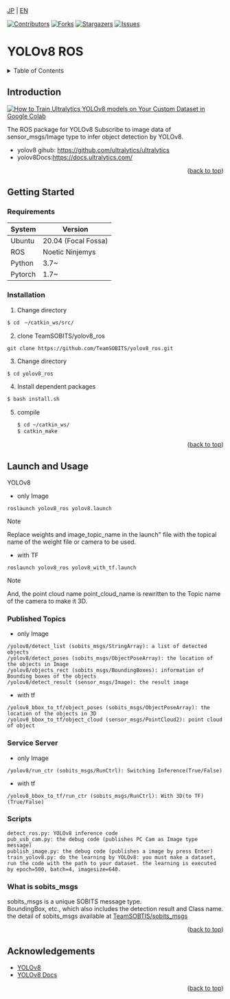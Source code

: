 <a name="readme-top"></a>

[JP](README.md) | [EN](README.EN.md)

[![Contributors][contributors-shield]][contributors-url]
[![Forks][forks-shield]][forks-url]
[![Stargazers][stars-shield]][stars-url]
[![Issues][issues-shield]][issues-url]
<!-- [![MIT License][license-shield]][license-url] -->

# YOLOv8 ROS

<!-- 目次 -->
<details>
  <summary>Table of Contents</summary>
  <ol>
    <li>
      <a href="#Introduction">Introduction</a>
    </li>
    <li>
      <a href="#Getting Started">Getting Started</a>
      <ul>
        <li><a href="#Requirements">Requirements</a></li>
        <li><a href="#Installation">Installation</a></li>
      </ul>
    </li>
    <li><a href="#Launch and Usage">Launch and Usage</a></li>
    <li><a href="#Milestone">Milestone</a></li>
    <li><a href="#Change-Log">Change-Log</a></li>
    <!-- <li><a href="#contributing">Contributing</a></li> -->
    <!-- <li><a href="#license">License</a></li> -->
    <li><a href="#Acknowledgements">Acknowledgements</a></li>
  </ol>
</details>



<!-- レポジトリの概要 -->
## Introduction

<!-- [![Product Name Screen Shot][product-screenshot]](https://example.com) -->
[![How to Train Ultralytics YOLOv8 models on Your Custom Dataset in Google Colab](https://img.youtube.com/vi/LNwODJXcvt4/0.jpg)](https://www.youtube.com/watch?v=LNwODJXcvt4)

The ROS package for YOLOv8
Subscribe to image data of sensor_msgs/Image type to infer object detection by YOLOv8.

* yolov8 gihub: https://github.com/ultralytics/ultralytics
* yolov8Docs:https://docs.ultralytics.com/


<p align="right">(<a href="#readme-top">back to top</a>)</p>


<!-- セットアップ -->
## Getting Started



### Requirements
| System  | Version |
| ------------- | ------------- |
| Ubuntu | 20.04 (Focal Fossa) |
| ROS | Noetic Ninjemys |
| Python | 3.7~ |
| Pytorch | 1.7~ |

### Installation

1. Change directory
  ```sh
  $ cd　~/catkin_ws/src/
  ```
2. clone TeamSOBITS/yolov8_ros
  ```
  git clone https://github.com/TeamSOBITS/yolov8_ros.git
  ```
3. Change directory
  ```sh
  $ cd yolov8_ros
  ```
4. Install dependent packages
  ```sh
  $ bash install.sh
  ```
5. compile
   ```sh
   $ cd ~/catkin_ws/
   $ catkin_make
   ```
<p align="right">(<a href="#readme-top">back to top</a>)</p>


<!-- 実行・操作方法 -->
## Launch and Usage

<!-- デモの実行方法やスクリーンショットがあるとわかりやすくなるでしょう -->
YOLOv8
- only Image
```
roslaunch yolov8_ros yolov8.launch
```
> [!NOTE]
> Replace weights and image_topic_name in the launch" file with the topical name of the weight file or camera to be used.

- with TF
```
roslaunch yolov8_ros yolov8_with_tf.launch
```
> [!NOTE]
> And, the point cloud name point_cloud_name is rewritten to the Topic name of the camera to make it 3D.



### Published Topics
- only Image
```
/yolov8/detect_list (sobits_msgs/StringArray): a list of detected objects
/yolov8/detect_poses (sobits_msgs/ObjectPoseArray): the location of the objects in Image
/yolov8/objects_rect (sobits_msgs/BoundingBoxes): information of Bounding boxes of the objects
/yolov8/detect_result (sensor_msgs/Image): the result image
```
- with tf
```
/yolov8_bbox_to_tf/object_poses (sobits_msgs/ObjectPoseArray): the location of the objects in 3D
/yolov8_bbox_to_tf/object_cloud (sensor_msgs/PointCloud2): point cloud of object
```

### Service Server
- only Image
```
/yolov8/run_ctr (sobits_msgs/RunCtrl): Switching Inference(True/False)
```
- with tf
```
/yolov8_bbox_to_tf/run_ctr (sobits_msgs/RunCtrl): With 3D(to TF) (True/False)
```

### Scripts
```
detect_ros.py: YOLOv8 inference code
pub_usb_cam.py: the debug code (publishes PC Cam as Image type message)
publish_image.py: the debug code (publishes a image by press Enter)
train_yolov8.py: do the learning by YOLOv8: you must make a dataset, run the code with the path to your dataset. the learning is executed by epoch=500, batch=4, imagesize=640.
```

### What is sobits_msgs

sobits_msgs is a unique SOBITS message type.\
BoundingBox, etc., which also includes the detection result and Class name.\
the detail of sobits_msgs available at [TeamSOBTIS/sobits_msgs](https://github.com/TeamSOBITS/sobits_msgs)

<p align="right">(<a href="#readme-top">back to top</a>)</p>


<!-- CONTRIBUTING -->
<!-- ## Contributing

Contributions are what make the open source community such an amazing place to learn, inspire, and create. Any contributions you make are **greatly appreciated**.

If you have a suggestion that would make this better, please fork the repo and create a pull request. You can also simply open an issue with the tag "enhancement".
Don't forget to give the project a star! Thanks again!

1. Fork the Project
2. Create your Feature Branch (`git checkout -b feature/AmazingFeature`)
3. Commit your Changes (`git commit -m 'Add some AmazingFeature'`)
4. Push to the Branch (`git push origin feature/AmazingFeature`)
5. Open a Pull Request

<p align="right">(<a href="#readme-top">back to top</a>)</p> -->



<!-- LICENSE -->
<!-- ## License

Distributed under the MIT License. See `LICENSE.txt` for more information.

<p align="right">(<a href="#readme-top">back to top</a>)</p> -->



<!-- 参考文献 -->
## Acknowledgements

* [YOLOv8](https://github.com/ultralytics/ultralytics)
* [YOLOv8 Docs](https://docs.ultralytics.com/)

<p align="right">(<a href="#readme-top">back to top</a>)</p>



<!-- MARKDOWN LINKS & IMAGES -->
<!-- https://www.markdownguide.org/basic-syntax/#reference-style-links -->
[contributors-shield]: https://img.shields.io/github/contributors/TeamSOBITS/yolov8_ros.svg?style=for-the-badge
[contributors-url]: https://github.com/TeamSOBITS/yolov8_ros/graphs/contributors
[forks-shield]: https://img.shields.io/github/forks/TeamSOBITS/yolov8_ros.svg?style=for-the-badge
[forks-url]: https://github.com/TeamSOBITS/yolov8_ros/network/members
[stars-shield]: https://img.shields.io/github/stars/TeamSOBITS/yolov8_ros.svg?style=for-the-badge
[stars-url]: https://github.com/TeamSOBITS/yolov8_ros/stargazers
[issues-shield]: https://img.shields.io/github/issues/TeamSOBITS/yolov8_ros.svg?style=for-the-badge
[issues-url]: https://github.com/TeamSOBITS/yolov8_ros/issues
<!-- [license-shield]: https://img.shields.io/github/license/TeamSOBITS/yolov8_ros.svg?style=for-the-badge
[license-url]: https://github.com/TeamSOBITS/yolov8_ros/blob/master/LICENSE.txt -->
